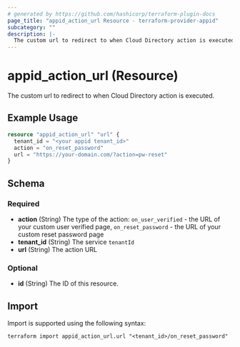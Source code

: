 ```yaml
---
# generated by https://github.com/hashicorp/terraform-plugin-docs
page_title: "appid_action_url Resource - terraform-provider-appid"
subcategory: ""
description: |-
  The custom url to redirect to when Cloud Directory action is executed.
---
```


# appid_action_url (Resource)

The custom url to redirect to when Cloud Directory action is executed.

## Example Usage

```terraform
resource "appid_action_url" "url" {
  tenant_id = "<your appid tenant_id>"
  action = "on_reset_password"
  url = "https://your-domain.com/?action=pw-reset"
}
```

<!-- schema generated by tfplugindocs -->
## Schema

### Required

- **action** (String) The type of the action: `on_user_verified` - the URL of your custom user verified page, `on_reset_password` - the URL of your custom reset password page
- **tenant_id** (String) The service `tenantId`
- **url** (String) The action URL

### Optional

- **id** (String) The ID of this resource.

## Import

Import is supported using the following syntax:

```shell
terraform import appid_action_url.url "<tenant_id>/on_reset_password"
```
